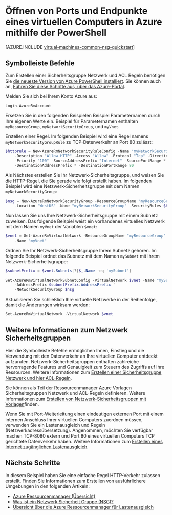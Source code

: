 <properties
   pageTitle="Öffnen eines virtuellen Computers mithilfe der PowerShell-Ports | Microsoft Azure"
   description="Informationen Sie zum Öffnen eines Ports / erstellen einen Endpunkt auf Ihrem Windows virtueller Computer mit dem Azure Ressource-Manager-Bereitstellung Modus und Azure-PowerShell"
   services="virtual-machines-windows"
   documentationCenter=""
   authors="iainfoulds"
   manager="timlt"
   editor=""/>

<tags
   ms.service="virtual-machines-windows"
   ms.devlang="na"
   ms.topic="article"
   ms.tgt_pltfrm="vm-windows"
   ms.workload="infrastructure-services"
   ms.date="10/27/2016"
   ms.author="iainfou"/>

# <a name="opening-ports-and-endpoints-to-a-vm-in-azure-using-powershell"></a>Öffnen von Ports und Endpunkte eines virtuellen Computers in Azure mithilfe der PowerShell
[AZURE.INCLUDE [virtual-machines-common-nsg-quickstart](../../includes/virtual-machines-common-nsg-quickstart.md)]

## <a name="quick-commands"></a>Symbolleiste Befehle
Zum Erstellen einer Sicherheitsgruppe Netzwerk und ACL Regeln benötigen Sie [die neueste Version von Azure PowerShell installiert](../powershell-install-configure.md). Sie können auch an, [Führen Sie diese Schritte aus, über das Azure-Portal](virtual-machines-windows-nsg-quickstart-portal.md).

Melden Sie sich bei Ihrem Konto Azure aus:

```powershell
Login-AzureRmAccount
```

Ersetzen Sie in den folgenden Beispielen Beispiel Parameternamen durch Ihre eigenen Werte ein. Beispiel für Parameternamen enthalten `myResourceGroup`, `myNetworkSecurityGroup`, und `myVnet`.

Erstellen einer Regel. Im folgenden Beispiel wird eine Regel namens `myNetworkSecurityGroupRule` zu TCP-Datenverkehr an Port 80 zulässt:

```powershell
$httprule = New-AzureRmNetworkSecurityRuleConfig -Name "myNetworkSecurityGroupRule" `
    -Description "Allow HTTP" -Access "Allow" -Protocol "Tcp" -Direction "Inbound" `
    -Priority "100" -SourceAddressPrefix "Internet" -SourcePortRange * `
    -DestinationAddressPrefix * -DestinationPortRange 80
```

Als Nächstes erstellen Sie Ihr Netzwerk-Sicherheitsgruppe, und weisen Sie die HTTP-Regel, die Sie gerade wie folgt erstellt haben. Im folgenden Beispiel wird eine Netzwerk-Sicherheitsgruppe mit dem Namen `myNetworkSecurityGroup`:

```powershell
$nsg = New-AzureRmNetworkSecurityGroup -ResourceGroupName "myResourceGroup" `
    -Location "WestUS" -Name "myNetworkSecurityGroup" -SecurityRules $httprule
```

Nun lassen Sie uns Ihre Netzwerk-Sicherheitsgruppe mit einem Subnetz zuweisen. Das folgende Beispiel weist ein vorhandenes virtuelles Netzwerk mit dem Namen `myVnet` der Variablen `$vnet`:

```powershell
$vnet = Get-AzureRmVirtualNetwork -ResourceGroupName "myResourceGroup" `
    -Name "myVnet"
```

Ordnen Sie Ihr Netzwerk-Sicherheitsgruppe Ihrem Subnetz gehören. Im folgende Beispiel ordnet das Subnetz mit dem Namen `mySubnet` mit Ihrem Netzwerk-Sicherheitsgruppe:

```powershell
$subnetPrefix = $vnet.Subnets|?{$_.Name -eq 'mySubnet'}

Set-AzureRmVirtualNetworkSubnetConfig -VirtualNetwork $vnet -Name "mySubnet" `
    -AddressPrefix $subnetPrefix.AddressPrefix `
    -NetworkSecurityGroup $nsg
```

Aktualisieren Sie schließlich Ihre virtuelle Netzwerke in der Reihenfolge, damit die Änderungen wirksam werden:

```powershell
Set-AzureRmVirtualNetwork -VirtualNetwork $vnet
```


## <a name="more-information-on-network-security-groups"></a>Weitere Informationen zum Netzwerk Sicherheitsgruppen
Hier die Symbolleiste Befehle ermöglichen Ihnen, Einstieg und die Verwendung mit den Datenverkehr an Ihre virtuellen Computer entdeckt aufzurufen. Netzwerk-Sicherheitsgruppen enthalten zahlreiche hervorragende Features und Genauigkeit zum Steuern des Zugriffs auf Ihre Ressourcen. Weitere Informationen zum [Erstellen einer Sicherheitsgruppe Netzwerk und hier ACL-Regeln](../virtual-network/virtual-networks-create-nsg-arm-ps.md).

Sie können als Teil der Ressourcenmanager Azure Vorlagen Sicherheitsgruppen Netzwerk und ACL-Regeln definieren. Weitere Informationen zum [Erstellen von Netzwerk-Sicherheitsgruppen mit Vorlagen](../virtual-network/virtual-networks-create-nsg-arm-template.md)finden.

Wenn Sie mit Port-Weiterleitung einen eindeutigen externen Port mit einem internen Anschluss Ihrer virtuellen Computers zuordnen müssen, verwenden Sie ein Lastenausgleich und Regeln (Netzwerkadressübersetzung). Angenommen, möchten Sie verfügbar machen TCP-8080 extern und Port 80 eines virtuellen Computers TCP gerichtete Datenverkehr haben. Weitere Informationen zum [Erstellen eines Internet zugänglichen Lastenausgleich](../load-balancer/load-balancer-get-started-internet-arm-ps.md).

## <a name="next-steps"></a>Nächste Schritte
In diesem Beispiel haben Sie eine einfache Regel HTTP-Verkehr zulassen erstellt. Finden Sie Informationen zum Erstellen von ausführlichere Umgebungen in den folgenden Artikeln:

- [Azure Ressourcenmanager (Übersicht)](../azure-resource-manager/resource-group-overview.md)
- [Was ist ein Netzwerk Sicherheit Gruppe (NSG)?](../virtual-network/virtual-networks-nsg.md)
- [Übersicht über die Azure Ressourcenmanager für Lastenausgleich](../load-balancer/load-balancer-arm.md)